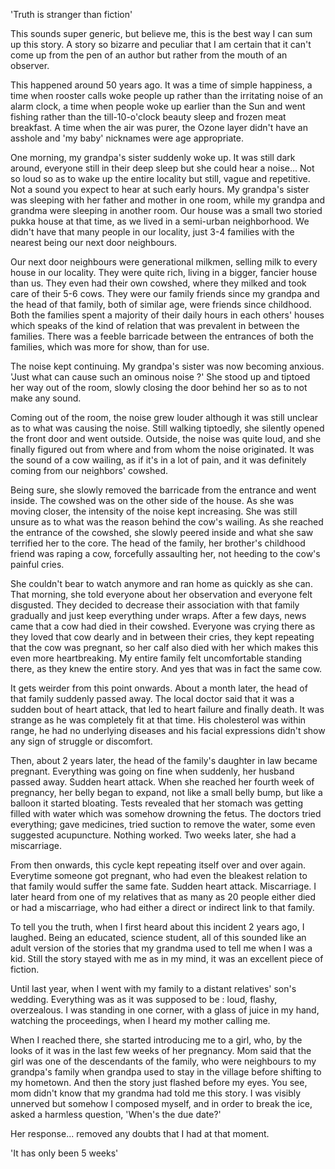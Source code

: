 'Truth is stranger than fiction'

This sounds super generic, but believe me, this is the best way I can sum up this story. A story so bizarre and peculiar that I am certain that it can't come up from the pen of an author but rather from the mouth of an observer.

This happened around 50 years ago.  It was a time of simple happiness, a time when rooster calls woke people up rather than the irritating noise of an alarm clock, a time when people woke up earlier than the Sun and went fishing rather than the till-10-o'clock beauty sleep and frozen meat breakfast. A time when the air was purer, the Ozone layer didn't have an asshole and 'my baby' nicknames were age appropriate.

One morning, my grandpa's sister suddenly woke up. It was still dark around, everyone still in their deep sleep but she could hear a noise... Not so loud so as to wake up the entire locality but still, vague and repetitive. Not a sound you expect to hear at such early hours. My grandpa's sister was sleeping with her father and mother in one room, while my grandpa and grandma were sleeping in another room. Our house was a small two storied pukka house at that time, as we lived in a semi-urban neighborhood. We didn't have that many people in our locality, just 3-4 families with the nearest being our next door neighbours.


Our next door neighbours were generational milkmen, selling milk to every house in our locality. They were quite rich, living in a bigger, fancier house than us. They even had their own cowshed, where they milked and took care of their 5-6 cows. They were our family friends since my grandpa and the head of that family, both of similar age, were friends since childhood. Both the families spent a majority of their daily hours in each others' houses which speaks of the kind of relation that was prevalent in between the families. There was a feeble barricade between the entrances of both the families, which was more for show, than for use.

The noise kept continuing. My grandpa's sister was now becoming anxious. 'Just what can cause such an ominous noise ?'
She stood up and tiptoed her way out of the room, slowly closing the door behind her so as to not make any sound.

Coming out of the room, the noise grew louder although it was still unclear as to what was causing the noise. Still walking tiptoedly, she silently opened the front door and went outside. Outside, the noise was quite loud, and she finally figured out from where and from whom the noise originated. It was the sound of a cow wailing, as if it's in a lot of pain, and it was definitely coming from our neighbors' cowshed.

Being sure, she slowly removed the barricade from the entrance and went inside. The cowshed was on the other side of the house. As she was moving closer, the intensity of the noise kept increasing. She was still unsure as to what was the reason behind the cow's wailing. As she reached the entrance of the cowshed, she slowly peered inside and what she saw terrified her to the core. The head of the family, her brother's childhood friend was raping a cow, forcefully assaulting her, not heeding to the cow's painful cries.

She couldn't bear to watch anymore and ran home as quickly as she can. That morning, she told everyone about her observation and everyone felt disgusted. They decided to decrease their association with that family gradually and just keep everything under wraps. After a few days, news came that a cow had died in their cowshed. Everyone was crying there as they loved that cow dearly and in between their cries, they kept repeating that the cow was pregnant, so her calf also died with her which makes this even more heartbreaking. My entire family felt uncomfortable standing there, as they knew the entire story. And yes that was in fact the same cow.

It gets weirder from this point onwards. About a month later, the head of that family suddenly passed away. The local doctor said that it was a sudden bout of heart attack, that led to heart failure and finally death. It was strange as he was completely fit at that time. His cholesterol was within range, he had no underlying diseases and his facial expressions didn't show any sign of struggle or discomfort.

Then, about 2 years later, the head of the family's daughter in law became pregnant. Everything was going on fine when suddenly, her husband passed away. Sudden heart attack. When she reached her fourth week of pregnancy, her belly began to expand, not like a small belly bump, but like a balloon it started bloating. Tests revealed that her stomach was getting filled with water which was somehow drowning the fetus. The doctors tried everything; gave medicines, tried suction to remove the water, some even suggested acupuncture. Nothing worked. Two weeks later, she had a miscarriage.

From then onwards, this cycle kept repeating itself over and over again. Everytime someone got pregnant, who had even the bleakest relation to that family would suffer the same fate. Sudden heart attack. Miscarriage. I later heard from one of my relatives that as many as 20 people either died or had a miscarriage, who had either a direct or indirect link to that family.

To tell you the truth, when I first heard about this incident 2 years ago, I laughed. Being an educated, science student, all of this sounded like an adult version of the stories that my grandma used to tell me when I was a kid. Still the story stayed with me as in my mind, it was an excellent piece of fiction.

Until last year, when I went with my family to a distant relatives' son's wedding. Everything was as it was supposed to be : loud, flashy, overzealous. I was standing in one corner, with a glass of juice in my hand, watching the proceedings, when I heard my mother calling me.

When I reached there, she started introducing me to a girl, who, by the looks of it was in the last few weeks of her pregnancy. Mom said that the girl was one of the descendants of the family, who were neighbours to my grandpa's family when grandpa used to stay in the village before shifting to my hometown. And then the story just flashed before my eyes. You see, mom didn't know that my grandma had told me this story. I was visibly unnerved but somehow I composed myself, and in order to break the ice, asked a harmless question, 'When's the due date?'

Her response... removed any doubts that I had at that moment.

'It has only been 5 weeks'